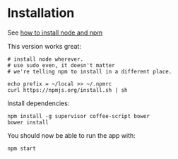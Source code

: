Installation
============

See [how to install node and
npm](https://gist.github.com/isaacs/579814)

This version works great:

    # install node wherever.
    # use sudo even, it doesn't matter
    # we're telling npm to install in a different place.

    echo prefix = ~/local >> ~/.npmrc
    curl https://npmjs.org/install.sh | sh

Install dependencies:

    npm install -g supervisor coffee-script bower
    bower install

You should now be able to run the app with:

    npm start
